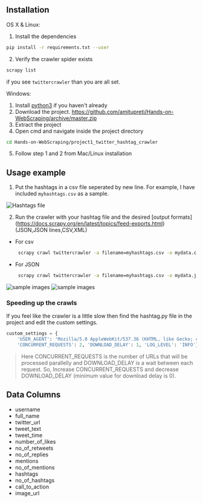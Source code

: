 

## Installation

OS X & Linux:

1. Install the dependencies

```sh
pip install -r requirements.txt --user
```

2. Verify the crawler spider exists

```sh
scrapy list
```
if you see `twittercrawler` than you are all set.


Windows:
1. Install [python3](https://www.python.org/downloads/) if you haven't already
2. Download the project. https://github.com/amitupreti/Hands-on-WebScraping/archive/master.zip
3. Extract the project 
4. Open cmd and navigate inside the project directory
```sh
cd Hands-on-WebScraping/project1_twitter_hashtag_crawler
```
5. Follow step 1 and 2 from Mac/Linux installation



## Usage example

1. Put the hashtags in a csv file seperated by new line. For example, I have included `myhashtags.csv` as a sample.

![Hashtags file](https://i.paste.pics/225079df0d3dc27d66430b1553b2ac39.png)

2. Run the crawler with your hashtag file and the desired [output formats] (https://docs.scrapy.org/en/latest/topics/feed-exports.html)(JSON,JSON lines,CSV,XML)

* For csv
   ```sh
    scrapy crawl twittercrawler -a filename=myhashtags.csv -o mydata.csv

   ```
   
* For JSON
   ```sh
    scrapy crawl twittercrawler -a filename=myhashtags.csv -o mydata.json

   ```
![sample images](https://i.paste.pics/4a5826a6a090522e5326bb11838258df.png)
![sample images](https://i.paste.pics/68a64bab743150e00af4cd9eea9af8dc.png)


### Speeding up the crawls
If you feel like the crawler is a little slow then find the hashtag.py file in the project and edit the custom settings.
```py
custom_settings = {
    'USER_AGENT': 'Mozilla/5.0 AppleWebKit/537.36 (KHTML, like Gecko; compatible; Googlebot/2.1; +http://www.google.com/bot.html) Safari/537.36',
    'CONCURRENT_REQUESTS': 2, 'DOWNLOAD_DELAY': 1, 'LOG_LEVEL': 'INFO'}
```
> Here CONCURRENT_REQUESTS is the number of URLs that will be processed parallelly and DOWNLOAD_DELAY is a wait between each  request. So, Increase CONCURRENT_REQUESTS and decrease DOWNLOAD_DELAY (minimum value for download delay is 0).


## Data Columns
* username
* full_name
* twitter_url
* tweet_text
* tweet_time
* number_of_likes
* no_of_retweets
* no_of_replies
* mentions
* no_of_mentions
* hashtags
* no_of_hashtags
* call_to_action
* image_url

